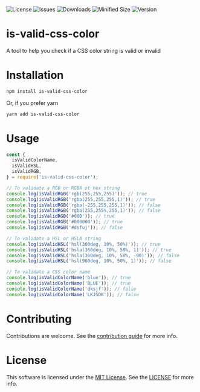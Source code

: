 ![License](https://img.shields.io/github/license/pr357/is-valid-css-color?color=limegreen&style=flat-square)
![Issues](https://img.shields.io/github/issues-raw/pr357/is-valid-css-color?style=flat-square)
![Downloads](https://img.shields.io/npm/dw/is-valid-css-color?style=flat-square)
![Minified Size](https://img.shields.io/bundlephobia/min/is-valid-css-color?label=minified%20size&style=flat-square)
![Version](https://img.shields.io/npm/v/is-valid-css-color?style=flat-square)

# is-valid-css-color

A tool to help you check if a CSS color string is valid or invalid

# Installation

```bash
npm install is-valid-css-color
```

Or, if you prefer yarn

```bash
yarn add is-valid-css-color
```

# Usage

```javascript
const {
  isValidColorName,
  isValidHSL,
  isValidRGB,
} = require('is-valid-css-color');

// To validate a RGB or RGBA ot hex string
console.log(isValidRGB('rgb(255,255,255)')); // true
console.log(isValidRGB('rgba(255,255,255,1)')); // true
console.log(isValidRGB('rgba(-255,255,255,1)')); // false
console.log(isValidRGB('rgba(255,255%,255,1)')); // false
console.log(isValidRGB('#000')); // true
console.log(isValidRGB('#000000')); // true
console.log(isValidRGB('#dsfuj')); // false

// To validate a HSL or HSLA string
console.log(isValidHSL('hsl(360deg, 10%, 50%)')); // true
console.log(isValidHSL('hsla(360deg, 10%, 50%, 1)')); // true
console.log(isValidHSL('hsla(360deg, 10%, 50%, -90)')); // false
console.log(isValidHSL('hsl(960deg, 10%, 50%, 1)')); // false

// To validate a CSS color name
console.log(isValidColorName('blue')); // true
console.log(isValidColorName('BLUE')); // true
console.log(isValidColorName('dksjf')); // false
console.log(isValidColorName('LKJSDK')); // false
```

# Contributing

Contributions are welcome. See the [contribution guide](https://github.com/pr357/is-valid-css-color/blob/main/CONTRIBUTING.md) for more info.

# License

This software is licensed under the [MIT License](https://choosealicense.com/licenses/mit/). See the [LICENSE](https://github.com/pr357/is-valid-css-color/blob/main/LICENSE) for more info.
